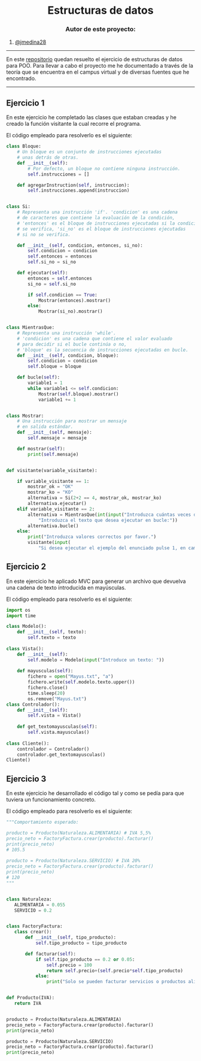 <h1 align="center">Estructuras de datos</h1>

<h3 align="center">Autor de este proyecto:</h3>

1. [@jmedina28](https://github.com/jmedina28)
---
En este [repositorio](https://github.com/jmedina28/EjerciciosED) quedan resuelto el ejercicio de estructuras de datos para POO. Para llevar a cabo el proyecto me he documentado a través de la teoría que se encuentra en el campus virtual y de diversas fuentes que he encontrado.
***
## Ejercicio 1

En este ejercicio he completado las clases que estaban creadas y he creado la función visitante la cual recorre el programa.

El código empleado para resolverlo es el siguiente: 

```python
class Bloque:
    # Un bloque es un conjunto de instrucciones ejecutadas
    # unas detrás de otras.
    def __init__(self):
        # Por defecto, un bloque no contiene ninguna instrucción.
        self.instrucciones = []

    def agregarInstruction(self, instruccion):
        self.instrucciones.append(instruccion)


class Si:
    # Representa una instrucción 'if'. 'condicion' es una cadena
    # de caracteres que contiene la evaluación de la condición,
    # 'entonces' es el bloque de instrucciones ejecutadas si la condición
    # se verifica, 'si_no' es el bloque de instrucciones ejecutadas
    # si no se verifica.

    def __init__(self, condicion, entonces, si_no):
        self.condicion = condicion
        self.entonces = entonces
        self.si_no = si_no

    def ejecutar(self):
        entonces = self.entonces
        si_no = self.si_no

        if self.condicion == True:
            Mostrar(entonces).mostrar()
        else:
            Mostrar(si_no).mostrar()


class MientrasQue:
    # Representa una instrucción 'while'.
    # 'condicion' es una cadena que contiene el valor evaluado
    # para decidir si el bucle continúa o no,
    # 'bloque' es la secuencia de instrucciones ejecutadas en bucle.
    def __init__(self, condicion, bloque):
        self.condicion = condicion
        self.bloque = bloque

    def bucle(self):
        variable1 = 1
        while variable1 <= self.condicion:
            Mostrar(self.bloque).mostrar()
            variable1 += 1


class Mostrar:
    # Una instrucción para mostrar un mensaje
    # en salida estándar.
    def __init__(self, mensaje):
        self.mensaje = mensaje

    def mostrar(self):
        print(self.mensaje)


def visitante(variable_visitante):

    if variable_visitante == 1:
        mostrar_ok = "OK"
        mostrar_ko = "KO"
        alternativa = Si(2+2 == 4, mostrar_ok, mostrar_ko)
        alternativa.ejecutar()
    elif variable_visitante == 2:
        alternativa = MientrasQue(int(input("Introduzca cuántas veces desea que se repita el bucle: ")), input(
            "Introduzca el texto que desea ejecutar en bucle:"))
        alternativa.bucle()
    else:
        print("Introduzca valores correctos por favor.")
        visitante(input(
            "Si desea ejecutar el ejemplo del enunciado pulse 1, en cambio si desea probar el bucle de la clase MientrasQue pulse 2: "))
```
## Ejercicio 2

En este ejercicio he aplicado MVC para generar un archivo que devuelva una cadena de texto introducida en mayúsculas.

El código empleado para resolverlo es el siguiente:

```python
import os
import time

class Modelo():
    def __init__(self, texto):
        self.texto = texto
    
class Vista():
    def __init__(self):
        self.modelo = Modelo(input("Introduce un texto: "))
    
    def mayusculas(self):
        fichero = open("Mayus.txt", "a")
        fichero.write(self.modelo.texto.upper())
        fichero.close()
        time.sleep(20)
        os.remove("Mayus.txt")
class Controlador():
    def __init__(self):
        self.vista = Vista()
    
    def get_textomayusculas(self):
        self.vista.mayusculas()
        
class Cliente():
    controlador = Controlador()
    controlador.get_textomayusculas()
Cliente()
```
## Ejercicio 3

En este ejercicio he desarrollado el código tal y como se pedía para que tuviera un funcionamiento concreto.

El código empleado para resolverlo es el siguiente:

```python
"""Comportamiento esperado:

producto = Producto(Naturaleza.ALIMENTARIA) # IVA 5,5% 
precio_neto = FactoryFactura.crear(producto).facturar() 
print(precio_neto) 
# 105.5 
 
producto = Producto(Naturaleza.SERVICIO) # IVA 20% 
precio_neto = FactoryFactura.crear(producto).facturar() 
print(precio_neto) 
# 120 
"""


class Naturaleza:
   ALIMENTARIA = 0.055
   SERVICIO = 0.2


class FactoryFactura:
   class crear():
       def __init__(self, tipo_producto):
           self.tipo_producto = tipo_producto

       def facturar(self):
           if self.tipo_producto == 0.2 or 0.05:
               self.precio = 100
               return self.precio+(self.precio*self.tipo_producto)
           else:
               print("Solo se pueden facturar servicios o productos alimentarios.")


def Producto(IVA):
   return IVA


producto = Producto(Naturaleza.ALIMENTARIA)
precio_neto = FactoryFactura.crear(producto).facturar()
print(precio_neto)

producto = Producto(Naturaleza.SERVICIO)
precio_neto = FactoryFactura.crear(producto).facturar()
print(precio_neto)
```
